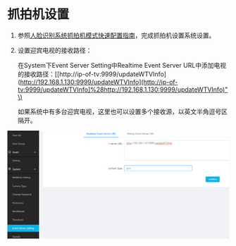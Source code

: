 # 抓拍机设置

1. 参照[人脸识别系统抓拍机模式快速配置指南](3.zhua-pai-ji-she-zhi.md)，完成抓拍机设置系统设置。
2. 设置迎宾电视的接收路径：

   在System下Event Server Setting中Realtime Event Server URL中添加电视的接收路径：\[[http://ip-of-tv:9999/updateWTVInfo\]\(http://192.168.1.130:9999/updateWTVInfo](http://ip-of-tv:9999/updateWTVInfo]%28http://192.168.1.130:9999/updateWTVInfo)"\)

   如果系统中有多台迎宾电视，这里也可以设置多个接收源，以英文半角逗号区隔开。

![img](../../../.gitbook/assets/image2019-1-15_11-48-59.png)

